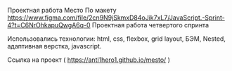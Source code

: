Проектная работа Место
По макету https://www.figma.com/file/2cn9N9jSkmxD84oJik7xL7/JavaScript.-Sprint-4?t=C6NrOhkapuQwgA6q-0
Проектная работа четвертого спринта

Использовались технологии: html, css, flexbox, grid layout, БЭМ, Nested, адаптивная верстка, javascript.

Ссылка на проект ( https://anti1hero1.github.io/mesto/ )


